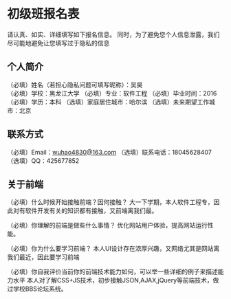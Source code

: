 # 初级班报名表

请认真、如实、详细填写如下报名信息。
同时，为了避免您个人信息泄露，我们尽可能地避免让您填写过于隐私的信息

## 个人简介

（必填）姓名（若担心隐私问题可填写昵称）：吴昊    
（必填）学校：黑龙江大学
（必填）专业：软件工程
（必填）毕业时间：2016
（必填）学历：本科
（选填）家庭居住城市：哈尔滨
（选填）未来期望工作城市：北京

## 联系方式

（必填）Email：wuhao4830@163.com
（选填）联系电话：18045628407
（选填）QQ：425677852

## 关于前端

（必填）什么时候开始接触前端？因何接触？
大一下学期，本人软件工程专，因此对有软件开发有关的知识都有接触，又前端离我们最。

（必填）你理解的前端是做些什么事情？
  优化网站用户体验，提高网站运行性能。

（必填）你为什么要学习前端？
本人UI设计存在浓厚兴趣，又网络尤其是网站离我们最近，因此要学习前端

（必填）你自我评价当前你的前端技术能力如何，可以举一些详细的例子来描述能力水平
本人对了解CSS+JS技术，初步接触JSON,AJAX,jQuery等前端技术，做过学校BBS论坛系统。
